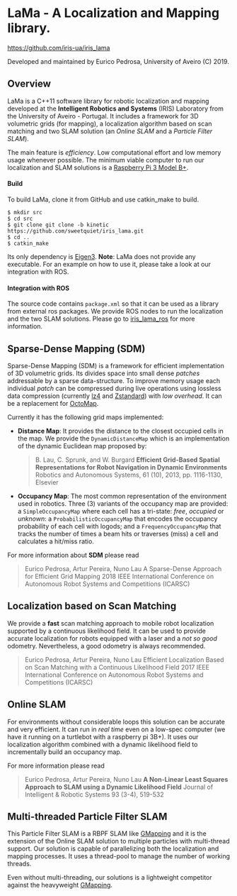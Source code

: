 LaMa - A Localization and Mapping library.
==========================================
https://github.com/iris-ua/iris_lama

Developed and maintained by Eurico Pedrosa, University of Aveiro (C) 2019.

Overview
--------
LaMa is a C++11 software library for robotic localization and mapping developed at the **Intelligent Robotics and Systems** (IRIS) Laboratory from the University of Aveiro - Portugal. It includes a framework for 3D volumetric grids (for mapping), a localization algorithm based on scan matching and two SLAM solution (an *Online SLAM* and a *Particle Filter SLAM*).

The main feature is *efficiency*. Low computational effort and low memory usage whenever possible. The minimum viable computer to run our localization and SLAM solutions is a [Raspberry Pi 3 Model B+](https://www.raspberrypi.org/products/raspberry-pi-3-model-b-plus/).

#### Build

To build LaMa, clone it from GitHub and use catkin_make to build.
```
$ mkdir src
$ cd src
$ git clone git clone -b kinetic https://github.com/sweetquiet/iris_lama.git
$ cd ..
$ catkin_make

```
Its only dependency is [Eigen3](http://eigen.tuxfamily.org).
**Note**: LaMa does not provide any executable. For an example on how to use it, please take a look at our integration with ROS.

#### Integration with ROS 

The source code contains `package.xml` so that it can be used as a library from external ros packages.
We provide ROS nodes to run the localization and the two SLAM solutions. Please go to [iris_lama_ros](https://github.com/iris-ua/iris_lama_ros) for more information.


Sparse-Dense Mapping (SDM)
--------------------------
Sparse-Dense Mapping (SDM) is a framework for efficient implementation of 3D volumetric grids. Its divides space into small dense *patches* addressable by a sparse data-structure. To improve memory usage each individual *patch* can be compressed during live operations using lossless data compression (currently [lz4](https://github.com/lz4/lz4) and [Zstandard](https://github.com/facebook/zstd)) with *low overhead*.
It can be a replacement for [OctoMap](https://octomap.github.io/).

Currently it has the following grid maps implemented:
* **Distance Map**: It provides the distance to the closest occupied cells in the map. We provide the `DynamicDistanceMap` which is an implementation of the dynamic Euclidean map proposed by:
    > B. Lau, C. Sprunk, and W. Burgard 
    > **Efficient Grid-Based Spatial Representations for Robot Navigation in Dynamic Environments**
    > Robotics and Autonomous Systems, 61 (10), 2013, pp. 1116-1130, Elsevier

* **Occupancy Map**: The most common representation of the environment used in robotics. Three (3) variants of the occupancy map are provided: a `SimpleOccupancyMap` where each cell has a tri-state: *free*, *occupied* or *unknown*: a `ProbabilisticOccupancyMap` that encodes the occupancy probability of each cell with logods; and a `FrequencyOccupancyMap` that tracks the number of times a beam hits or traverses (miss) a cell and calculates a hit/miss ratio.


For more information about **SDM** please read
> Eurico Pedrosa, Artur Pereira, Nuno Lau
> A Sparse-Dense Approach for Efficient Grid Mapping
> 2018 IEEE International Conference on Autonomous Robot Systems and Competitions (ICARSC)

Localization based on Scan Matching
-----------------------------------
We provide a **fast** scan matching approach to mobile robot localization supported by a continuous likelihood field. It can be used to provide accurate localization for robots equipped with a laser and a *not so good* odometry. Nevertheless, a good odometry is always recommended.

> Eurico Pedrosa, Artur Pereira, Nuno Lau
> Efficient Localization Based on Scan Matching with a Continuous Likelihood Field
> 2017 IEEE International Conference on Autonomous Robot Systems and Competitions (ICARSC)

Online SLAM
-----------

For environments without considerable loops this solution can be accurate and very efficient. It can run in *real time* even on a low-spec computer (we have it running on a turtlebot with a raspberry pi 3B+). It uses our localization algorithm combined with a dynamic likelihood field to incrementally build an occupancy map.

For more information please read
> Eurico Pedrosa, Artur Pereira, Nuno Lau
> **A Non-Linear Least Squares Approach to SLAM using a Dynamic Likelihood Field**
> Journal of Intelligent & Robotic Systems 93 (3-4), 519-532

Multi-threaded Particle Filter SLAM
--------------------

This Particle Filter SLAM is a RBPF SLAM like [GMapping](https://openslam-org.github.io/) and it is the extension of the Online SLAM solution to multiple particles with multi-thread support. Our solution is capable of parallelizing both the localization and mapping processes. It uses a thread-pool to manage the number of working threads.

Even without multi-threading, our solutions is a lightweight competitor against the heavyweight [GMapping](https://openslam-org.github.io/).

